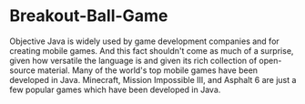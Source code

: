 # Breakout-Ball-Game 

Objective 
Java is widely used by game development companies and for creating mobile games. And this fact shouldn't come as much of a surprise, given how versatile the language is and given its rich collection of open-source material. Many of the world's top mobile games have been developed in Java. Minecraft, Mission Impossible III, and Asphalt 6 are just a few popular games which have been developed in Java.
